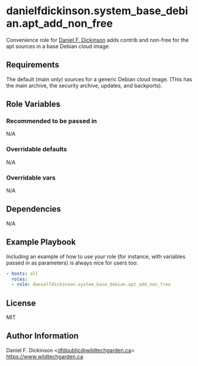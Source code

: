 # danielfdickinson.system_base_debian.apt_add_non_free

Convenience role for [Daniel F. Dickinson](https://www.wildtechgarden.ca/about/)
adds contrib and non-free for the apt sources in a base Debian cloud image.

## Requirements

The default (main only) sources for a generic Debian cloud image. (This has
the main archive, the security archive, updates, and backports).

## Role Variables

### Recommended to be passed in

N/A

### Overridable defaults

N/A

### Overridable vars

N/A

## Dependencies

N/A

## Example Playbook

Including an example of how to use your role (for instance, with variables
passed in as parameters) is always nice for users too:

``` yaml
- hosts: all
  roles:
  - role: danielfdickinson.system_base_debian.apt_add_non_free
```

## License

MIT

## Author Information

Daniel F. Dickinson \<dfdpublic@wildtechgarden.ca>
<https://www.wildtechgarden.ca>
